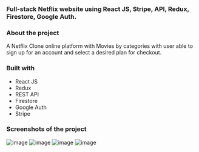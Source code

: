 ### Full-stack Netflix website using React JS, Stripe, API, Redux, Firestore, Google Auth.


### About the project
A Netflix Clone online platform with Movies by categories with user able to sign up for an account and select a desired plan for checkout.


### Built with 
- React JS 
- Redux 
- REST API
- Firestore
- Google Auth
- Stripe


### Screenshots of the project
![image](https://github.com/alexrodeveloper/Netflix-clone/assets/121688621/c5e68dce-1908-4fd0-9793-c5b74031283c)
![image](https://github.com/alexrodeveloper/Netflix-clone/assets/121688621/4a0a4fb7-a8b8-4928-8fbb-7e4644ab11f2)
![image](https://github.com/alexrodeveloper/Netflix-clone/assets/121688621/60ef8fdd-6969-402f-9da1-3d4682c00e64)
![image](https://github.com/alexrodeveloper/Netflix-clone/assets/121688621/827a00af-ccdc-45b3-ae36-552a75dcac69)
